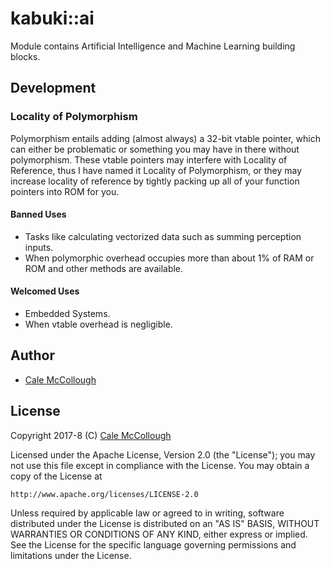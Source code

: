 # kabuki::ai

Module contains Artificial Intelligence and Machine Learning building blocks.

## Development

### Locality of Polymorphism

Polymorphism entails adding (almost always) a 32-bit vtable pointer, which can 
either be problematic or something you may have in there without polymorphism. 
These vtable pointers may interfere with Locality of Reference, thus I have 
named it Locality of Polymorphism, or they may increase locality of reference 
by tightly packing up all of your function pointers into ROM for you.

#### Banned Uses

* Tasks like calculating vectorized data such as summing perception inputs.
* When polymorphic overhead occupies more than about 1% of RAM or ROM and 
  other methods are available.

#### Welcomed Uses

* Embedded Systems.
* When vtable overhead is negligible.

## Author

* [Cale McCollough](https://calemccollough.github.io)

## License
Copyright 2017-8 (C) [Cale McCollough](mailto:calemccollough@gmail.com)

Licensed under the Apache License, Version 2.0 (the "License");
you may not use this file except in compliance with the License.
You may obtain a copy of the License at

    http://www.apache.org/licenses/LICENSE-2.0

Unless required by applicable law or agreed to in writing, software
distributed under the License is distributed on an "AS IS" BASIS,
WITHOUT WARRANTIES OR CONDITIONS OF ANY KIND, either express or implied.
See the License for the specific language governing permissions and
limitations under the License.

